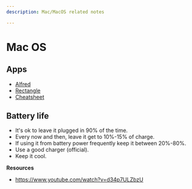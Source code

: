```yaml
---
description: Mac/MacOS related notes

---
```


# Mac OS



## Apps

- [Alfred](https://www.alfredapp.com/)
- [Rectangle](https://rectangleapp.com/)
- [Cheatsheet](https://www.mediaatelier.com/CheatSheet/)



## Battery life

- It's ok to leave it plugged in 90% of the time.
- Every now and then, leave it get to 10%-15% of charge.
- If using it from battery power frequently keep it between 20%-80%.
- Use a good charger (official).
- Keep it cool.

**Resources**

- https://www.youtube.com/watch?v=d34p7ULZbzU